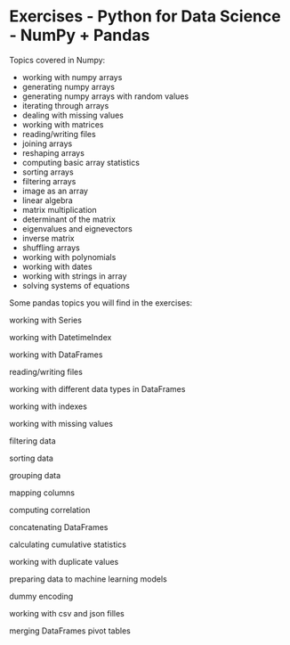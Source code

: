 # Exercises - Python for Data Science - NumPy + Pandas
 
Topics covered in Numpy:

- working with numpy arrays
- generating numpy arrays
- generating numpy arrays with random values
- iterating through arrays
- dealing with missing values
- working with matrices
- reading/writing files
- joining arrays
- reshaping arrays
- computing basic array statistics
- sorting arrays
- filtering arrays
- image as an array
- linear algebra
- matrix multiplication
- determinant of the matrix
- eigenvalues and eignevectors
- inverse matrix
- shuffling arrays
- working with polynomials
- working with dates
- working with strings in array
- solving systems of equations



Some pandas topics you will find in the exercises:

working with Series

working with DatetimeIndex

working with DataFrames

reading/writing files

working with different data types in DataFrames

working with indexes

working with missing values

filtering data

sorting data

grouping data

mapping columns

computing correlation

concatenating DataFrames

calculating cumulative statistics

working with duplicate values

preparing data to machine learning models

dummy encoding

working with csv and json filles

merging DataFrames
pivot tables

